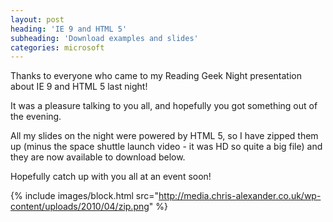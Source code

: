 ```yaml
---
layout: post
heading: 'IE 9 and HTML 5'
subheading: 'Download examples and slides'
categories: microsoft
---
```


Thanks to everyone who came to my Reading Geek Night presentation about IE 9 and HTML 5 last night!

It was a pleasure talking to you all, and hopefully you got something out of the evening.

All my slides on the night were powered by HTML 5, so I have zipped them up (minus the space shuttle launch video - it was HD so quite a big file) and they are now available to download below.

Hopefully catch up with you all at an event soon!

{% include images/block.html src="http://media.chris-alexander.co.uk/wp-content/uploads/2010/04/zip.png" %}
